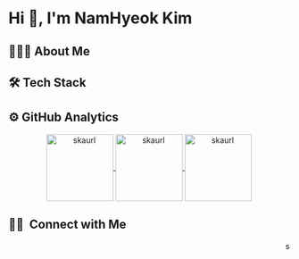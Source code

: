 # Hi 👋, I'm NamHyeok Kim

## 👨🏻‍💻 About Me

## 🛠 Tech Stack

## ⚙️ GitHub Analytics

<p align="center">
<a href="https://github.com/skaurl">
  <img height="120em" src="https://github-readme-stats.vercel.app/api/top-langs?username=skaurl&show_icons=true&theme=dark&locale=en&layout=compact" alt="skaurl" align="center"/>
  <img height="120em" src="https://github-readme-stats.vercel.app/api?username=skaurl&show_icons=true&theme=dark&count_private=true&include_all_commits=true&locale=en" alt="skaurl" align="center"/>
  <img height="120em" src="https://github-readme-streak-stats.herokuapp.com/?user=skaurl&theme=dark" alt="skaurl" align="center"/>
</a>
</p>

## 🤝🏻 &nbsp;Connect with Me



<p align="right"><img height="15em" src="https://komarev.com/ghpvc/?username=skaurl&label=Views&color=0e75b6&style=flat" alt="skaurl" /></p>


<!--
**skaurl/skaurl** is a ✨ _special_ ✨ repository because its `README.md` (this file) appears on your GitHub profile.

Here are some ideas to get you started:

- 🔭 I’m currently working on ...
- 🌱 I’m currently learning ...
- 👯 I’m looking to collaborate on ...
- 🤔 I’m looking for help with ...
- 💬 Ask me about ...
- 📫 How to reach me: ...
- 😄 Pronouns: ...
- ⚡ Fun fact: ...
-->
